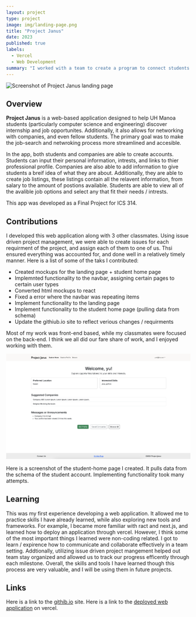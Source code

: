 ```yaml
---
layout: project
type: project
image: img/landing-page.png
title: "Project Janus"
date: 2023
published: true
labels:
  - Vercel
  - Web Development
summary: "I worked with a team to create a program to connect students to companies. This was my final project for ICS 314."
---
```


<img src="/img/landing-page.png" alt="Screenshot of Project Janus landing page" width="800">

## Overview 

**Project Janus** is a web-based application designed to help UH Manoa students (particularly computer science and engineering) discover internship and job opportunites.
Additionally, it also allows for networking with companies, and even fellow students. The primary goal was to make the job-search and netwroking process more streamlined and accesible. 

In the app, both students and companies are able to create accounts. Students can input their personal information, intrests, and links to thier professional profile. Companies are also able to add information to give students a breif idea of what they are about. Additionally, they are able to create job listings, these listings contain all the relavent information, from salary to the amount of postions available. Students are able to view all of the avalible job options and select any that fit their needs / intrests. 

This app was developed as a Final Project for ICS 314.

## Contributions 

I developed this web application along with 3 other classmates. Using issue driven project management, we were able to create issues for each requirment of the project, and assign  each of them to one of us. Thsi ensured everything was accounted for, and done well in a relatively timely manner. Here is a list of some of the taks I contributed:

- Created mockups for the landing page + student home page
- Implemnted functionality to the navbar, assigning certain pages to certain user types
- Converted html mockups to react 
- Fixed a error where the navbar was repeating items
- Implement functionality to the landing page
- Implement functionality to the student home page (pulling data from schema)
- Update the githiub.io site to reflect verious changes / requirments

Most of my work was front-end based, while my classmates were focused on the back-end. I think we all did our fare share of work, and I enjoyed working with them. 

<img src="/img/student-home.png" width="800">

Here is a screenshot of the student-home page I created. It pulls data from the schema of the student account. Implementing functionality took many attempts. 

## Learning

This was my first experience developing a web application. It allowed me to practice skills I have already learned, while also exploring new tools and frameworks. For example, I became more familiar with ract and next.js, and learned how to deploy an application through vercel. However, I think some of the most important things I learned were non-coding related. I got to learn / expirence how to communicate and collaborate effectively in a team setting. Addtionally, utilizing issue driven project mangement helped out team stay organized and allowed us to track our progress efficently through each milestone. Overall, the skills and tools I have learned though this process are very valuable, and I will be using them in future projects. 

## Links 

Here is a link to the [githib.io](https://project-janus-3.github.io/project-janus.github.io/) site. 
Here is a link to the [deployed web application](https://project-janus.vercel.app) on vercel.
